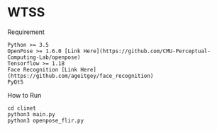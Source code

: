 # WTSS

Requirement
```
Python >= 3.5
OpenPose >= 1.6.0 [Link Here](https://github.com/CMU-Perceptual-Computing-Lab/openpose)
Tensorflow >= 1.18
Face Recognition [Link Here](https://github.com/ageitgey/face_recognition)
PyQt5
```

How to Run
```
cd clinet
python3 main.py
python3 openpose_flir.py
```

